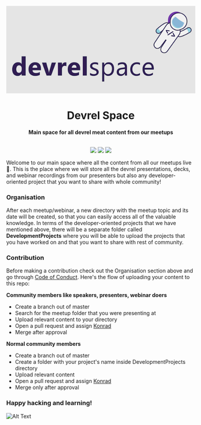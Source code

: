<div align="center">
<br>
<img src="DevrelSpaceGitHubBanner.png"
/>
<br/>
<h1>Devrel Space</h1>
<strong>Main space for all devrel meat content from our meetups</strong>
</div>
<br/>
<p align="center">
<img src="https://img.shields.io/badge/DevRel-with%20%E2%9D%A4%EF%B8%8F-brightgreen.svg"/>
<img src="https://img.shields.io/badge/speakers-driven-brightgreen.svg"/>
<img src="https://img.shields.io/badge/only-DevRel%20meat-brightgreen.svg"/>
</p>

Welcome to our main space where all the content from all our meetups live 👋. This is the place where we will store all the devrel presentations, decks, and webinar recordings from our presenters but also any developer-oriented project that you want to share with whole community!

### Organisation

After each meetup/webinar, a new directory with the meetup topic and its date will be created, so that you can easily access all of the valuable knowledge. In terms of the developer-oriented projects that we have mentioned above, there will be a separate folder called **DevelopmentProjects** where you will be able to upload the projects that you have worked on and that you want to share with rest of community.

### Contribution

Before making a contribution check out the Organisation section above and go through [Code of Conduct](https://github.com/DevrelSpace/Code-of-Conduct).  Here's the flow of uploading your content to this repo:

**Community members like speakers, presenters, webinar doers**

- Create a branch out of master
- Search for the meetup folder that you were presenting at
- Upload relevant content to your directory 
- Open a pull request and assign [Konrad](https://github.com/beardaway)
- Merge after approval

**Normal community members**

- Create a branch out of master
- Create a folder with your project's name inside DevelopmentProjects directory
- Upload relevant content 
- Open a pull request and assign [Konrad](https://github.com/beardaway)
- Merge only after approval


### Happy hacking and learning!

![Alt Text](https://media.giphy.com/media/UqxVRm1IaaIGk/giphy.gif)
